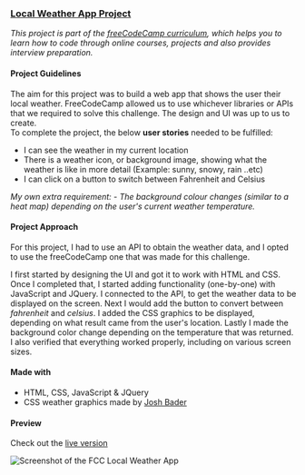 ### [Local Weather App Project](https://www.freecodecamp.org/challenges/show-the-local-weather)

_This project is part of the [freeCodeCamp curriculum](https://www.freecodecamp.org), which helps you to learn how to code through online courses, projects and also provides interview preparation._


#### Project Guidelines
The aim for this project was to build a web app that shows the user their local weather. FreeCodeCamp allowed us to use whichever libraries or APIs that we required to solve this challenge. The design and UI was up to us to create.  
To complete the project, the below **user stories** needed to be fulfilled:
- I can see the weather in my current location
- There is a weather icon, or background image, showing what the weather is like in more detail (Example: sunny, snowy, rain ..etc)
- I can click on a button to switch between Fahrenheit and Celsius 

_My own extra requirement:_ 
_- The background colour changes (similar to a heat map) depending on the user's current weather temperature._


#### Project Approach

For this project, I had to use an API to obtain the weather data, and I opted to use the freeCodeCamp one that was made for this challenge.

I first started by designing the UI and got it to work with HTML and CSS. Once I completed that, I started adding functionality (one-by-one) with JavaScript and JQuery. I connected to the API, to get the weather data to be displayed on the screen. Next I would add the button to convert between _fahrenheit_ and _celsius_. I added the CSS graphics to be displayed, depending on what result came from the user's location. Lastly I made the background color change depending on the temperature that was returned. I also verified that everything worked properly, including on various screen sizes.


#### Made with
- HTML, CSS, JavaScript & JQuery
- CSS weather graphics made by [Josh Bader](https://codepen.io/joshbader/full/EjXgqr/)


#### Preview

Check out the [live version](https://davidpnowak.com/p/fcc-weather-app/)

![Screenshot of the FCC Local Weather App](https://davidpnowak.com/p/fcc-weather-app/weather-app.png "Screenshot of my FCC Local Weather App")
